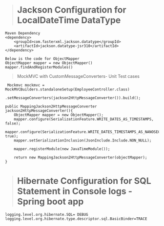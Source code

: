 > # Jackson Configuration for LocalDateTime DataType
```
Maven Dependency
<dependency>
    <groupId>com.fasterxml.jackson.datatype</groupId>
    <artifactId>jackson.datatype-jsr310</artifactId>
</dependency>

Below is the code for ObjectMapper
ObjectMapper mapper = new ObjectMapper()
mapper.findAndRegisterModules()
```
> MockMVC with CustomMessageConverters- Unit Test cases
```
 Mockmvc mockmvc = MockMVCBuilders.standaloneSetup(EmployeeController.class)
                        .setMessageConverters(jackson2HttpMessageConverter()).build();

public MappingJackson2HttpMessageConverter jackson2HttpMessageConverter(){
    ObjectMapper mapper = new ObjectMapper();
    mapper.configure(SerializationFeature.WRITE_DATES_AS_TIMESTAMPS, false);
    mapper.configure(SerializationFeature.WRITE_DATES_TIMESTAMPS_AS_NANOSECONDS, true);
    mapper.setSerializationInclusion(JsonInclude.Include.NON_NULL);
    
    mapper.registerModule(new JavaTimeModule());

    return new MappingJackson2HttpMessageConverter(objectMapper);    
}
```



> # Hibernate Configuration for SQL Statement in Console logs - Spring boot app
``` 
logging.level.org.hibernate.SQL= DEBUG
logging.level.org.hibernate.type.descriptor.sql.BasicBinder=TRACE
```

